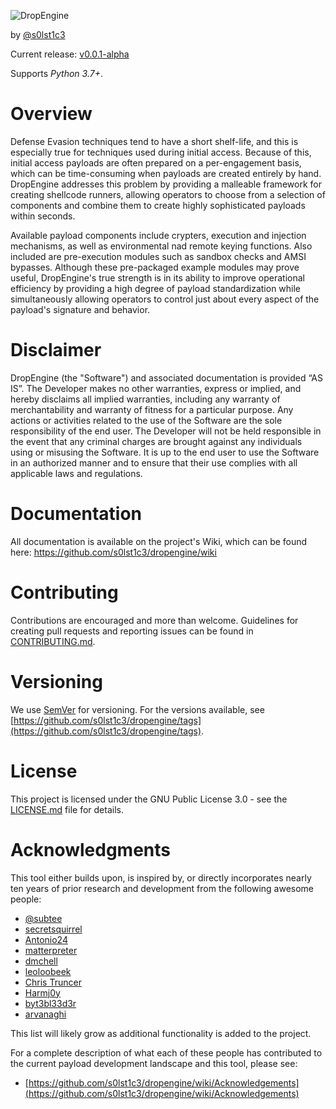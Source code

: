 ![DropEngine](https://raw.githubusercontent.com/s0lst1c3/dropengine/master/DropEngine%201.png)

by [@s0lst1c3](https://twitter.com/s0lst1c3)

Current release: [v0.0.1-alpha](https://github.com/s0lst1c3/dropengine/releases/tag/v0.0.1-alpha)

Supports _Python 3.7+_.

# Overview

Defense Evasion techniques tend to have a short shelf-life, and this is especially true for techniques used during initial access. Because of this, initial access payloads are often prepared on a per-engagement  basis, which can be time-consuming when payloads are created entirely by hand. DropEngine addresses this problem by providing a malleable framework for creating shellcode runners, allowing operators to choose from a selection of components and combine them to create highly sophisticated payloads within seconds.

Available payload components include crypters, execution and injection mechanisms, as well as environmental nad remote keying functions. Also included are pre-execution modules such as sandbox checks and AMSI bypasses. Although these pre-packaged example modules may prove useful, DropEngine's true strength is in its ability to improve operational efficiency by providing a high degree of payload standardization while simultaneously allowing operators to control just about every aspect of the payload's signature and behavior.

# Disclaimer

DropEngine (the "Software") and associated documentation is provided “AS IS”. The Developer makes no other warranties, express or implied, and hereby disclaims all implied warranties, including any warranty of merchantability and warranty of fitness for a particular purpose. Any actions or activities related to the use of the Software are the sole responsibility of the end user. The Developer will not be held responsible in the event that any criminal charges are brought against any individuals using or misusing the Software. It is up to the end user to use the Software in an authorized manner and to ensure that their use complies with all applicable laws and regulations.

# Documentation

All documentation is available on the project's Wiki, which can be found here: https://github.com/s0lst1c3/dropengine/wiki

# Contributing

Contributions are encouraged and more than welcome. Guidelines for creating pull requests and reporting issues can be found in  [CONTRIBUTING.md](CONTRIBUTING.md).

# Versioning

We use [SemVer](http://semver.org/) for versioning. For the versions available, see  [https://github.com/s0lst1c3/dropengine/tags](https://github.com/s0lst1c3/dropengine/tags).

# License

This project is licensed under the GNU Public License 3.0 - see the [LICENSE.md](LICENSE.md) file for details. 

# Acknowledgments
This tool either builds upon, is inspired by, or directly incorporates nearly ten years of prior research and development from the following awesome people:

* [@subtee](https://twitter.com/subtee)
* [secretsquirrel](https://github.com/secretsquirrel)
* [Antonio24](https://github.com/antonio24)
* [matterpreter](https://github.com/matterpreter)
* [dmchell](https://github.com/dmchell)
* [leoloobeek](https://github.com/leoloobeek) 
* [Chris Truncer](https://twitter.com/christruncer)
* [Harmj0y](https://github.com/harmj0y)
* [byt3bl33d3r](https://github.com/byt3bl33d3r)
* [arvanaghi](https://github.com/arvanaghi)

This list will likely grow as additional functionality is added to the project.

For a complete description of what each of these people has contributed to the current payload development landscape and this tool, please see:

* [https://github.com/s0lst1c3/dropengine/wiki/Acknowledgements](https://github.com/s0lst1c3/dropengine/wiki/Acknowledgements)
